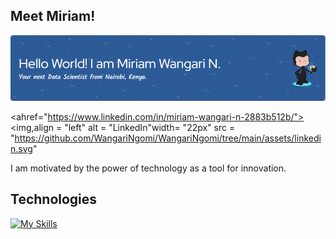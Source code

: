 ## Meet Miriam!

![I'm Miriam Wangari, a passionate Data Scientist based in Nairobi, Kenya.](https://github.com/WangariNgomi/WangariNgomi/blob/main/github-header-image%20(2).png)


<ahref="https://www.linkedin.com/in/miriam-wangari-n-2883b512b/">
<img,align = "left" alt = "LinkedIn"width= "22px"
src = "https://github.com/WangariNgomi/WangariNgomi/tree/main/assets/linkedin.svg"

I am motivated by the power of technology as a tool for innovation.                                              



## Technologies
[![My Skills](https://skillicons.dev/icons?i=git,py,r,vscode,tensorflow,stackoverflow,sqlite)](https://skillicons.dev)




















